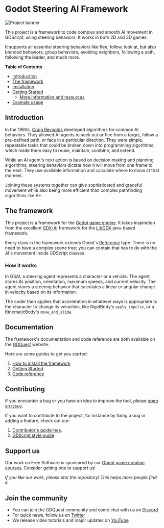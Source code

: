 # Godot Steering AI Framework #

![Project banner](./assets/banner.svg)

This project is a framework to code complex and smooth AI movement in GDScript, using steering behaviors. It works in both 2D and 3D games.

It supports all essential steering behaviors like flee, follow, look at, but also blended behaviors, group behaviors, avoiding neighbors, following a path, following the leader, and much more.

<!-- markdown-toc start - Don't edit this section. Run M-x markdown-toc-refresh-toc -->
**Table of Contents**
- [Introduction](#introduction)
- [The framework](#the-framework)
- [Installation](#installation)
- [Getting Started](#getting-started)
  - [More information and resources](#more-information-and-resources)
- [Example usage](#example-usage)
<!-- markdown-toc end -->


## Introduction ##

In the 1990s, [Craig Reynolds](http://www.red3d.com/cwr/) developed algorithms for common AI behaviors. They allowed AI agents to seek out or flee from a target, follow a pre-defined path, or face in a particular direction. They were simple, repeatable tasks that could be broken down into programming algorithms, which made them easy to reuse, maintain, combine, and extend.

While an AI agent's next action is based on decision making and planning algorithms, steering behaviors dictate how it will move from one frame to the next. They use available information and calculate where to move at that moment.

Joining these systems together can give sophisticated and graceful movement while also being more efficient than complex pathfinding algorithms like A\*.

## The framework ##

This project is a framework for the [Godot game engine](https://godotengine.org/). It takes inspiration from the excellent [GDX-AI](https://github.com/libgdx/gdx-ai) framework for the [LibGDX](https://libgdx.badlogicgames.com/) java-based framework. 

Every class in the framework extends Godot's [Reference](https://docs.godotengine.org/en/latest/classes/class_reference.html) type. There is no need to have a complex scene tree; you can contain that has to do with the AI's movement inside GDScript classes.

### How it works ###

In GSAI, a steering agent represents a character or a vehicle. The agent stores its position, orientation, maximum speeds, and current velocity. The agent stores a steering behavior that calculates a linear or angular change in velocity based on its information.

The coder then applies that acceleration in whatever ways is appropriate to the character to change its velocities, like RigidBody's `apply_impulse`, or a KinematicBody's `move_and_slide`.

## Documentation ##

The framework's documentation and code reference are both available on the [GDQuest](https://www.gdquest.com/docs/godot-steering-ai-framework/getting-started) website.

Here are some guides to get you started:

1. [How to install the framework](https://www.gdquest.com/docs/godot-steering-ai-framework/how-to-install/)
1. [Getting Started](https://www.gdquest.com/docs/godot-steering-ai-framework/getting-started/)
1. [Code reference](https://www.gdquest.com/docs/godot-steering-ai-framework/reference/)

## Contributing ##

If you encounter a bug or you have an idea to improve the tool, please [open an issue](https://github.com/GDQuest/gdscript-docs-maker/issues/new).

If you want to contribute to the project, for instance by fixing a bug or adding a feature, check out our:

1. [Contributor's guidelines](https://www.gdquest.com/docs/guidelines/contributing-to/gdquest-projects/).
1. [GDScript style guide](https://www.gdquest.com/docs/guidelines/best-practices/godot-gdscript/)

## Support us ##

Our work on Free Software is sponsored by our [Godot game creation courses](https://gdquest.mavenseed.com/). Consider getting one to support us!

*If you like our work, please star the repository! This helps more people find it.*

## Join the community ##

- You can join the GDQuest community and come chat with us on [Discord](https://discord.gg/CHYVgar)
- For quick news, follow us on [Twitter](https://twitter.com/nathangdquest)
- We release video tutorials and major updates on [YouTube](https://youtube.com/c/gdquest)
